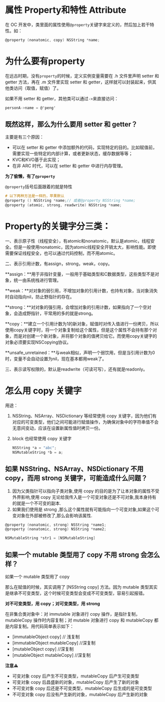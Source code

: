 # 属性 Property和特性 Attribute

在 OC 开发中，类里面的属性使用`@property`关键字来定义的，然后加上若干特性。如：

```objective-c
@property (nonatomic, copy) NSString *name;
```

# 为什么要有property

在远古时期，没有`property`的时候，定义实例变量需要在 .h 文件里声明 setter 和 getter 方法，再在 .m 文件里实现 setter 和 getter，这样就可以封装起来，供其他类访问（取值，赋值）了。

如果不用 setter 和 getter，其他类可以通过`->`来直接访问：

```objective-c
personA->name = @'peng'
```

## 既然这样，那么为什么要用 setter 和 getter？

主要是有三个原因：

+ 可以在 setter 和 getter 中添加额外的代码，实现特定的目的。比如赋值前，需要实现一些特定的内部计算，或者更新状态，缓存数据等等；
+ KVC和KVO基于此实现；
+ 在非 ARC 时代，可以在 setter 和 getter 中进行内存管理。

**为了偷懒，有了`@property`**

`@property`括号后面跟着的就是特性

```objectivec
# 以下两种方法是一样的，苹果默认
@property () NSString *name;// 或者@property NSString *name;
@property (atomic, strong, readwrite) NSString *name;
```

# Property的关键字分三类：

一、表示原子性（线程安全），有atomic和nonatomic，默认是atomic，线程安全。但是一般使用nonatomic，因为atomic线程安全开销太大，影响性能。即使需要保证线程安全，也可以通过代码控制，而不用atomic。

二、表示引用计数，有assign，strong，weak，copy。

**assign：**用于非指针变量，一般用于基础类型和C数据类型，这些类型不是对象，统一由系统栈进行管理。

**weak：**对对象的弱引用，不增加对象的引用计数，也持有对象，当对象消失时自动指向nil，防止野指针的存在。

**strong：**对对象的强引用，会增加对象的引用计数，如果指向了一个空对象，会造成野指针，平常用的多的就是strong。

**copy：**建立一个引用计数为1的新对象，赋值时对传入值进行一份拷贝，所以使用copy关键字时，将一个对象复制给这个属性，但是这个属性不会持有那个对象，而是对创建一个新对象，并将那个对象的值拷贝给它。而使用copy关键字的对象必须要实现NSCopying协议。

**unsafe_unretained：**与weak相似，声明一个弱饮用，但是当引用计数为0时，变量不会自动设置为nil，现在基本都用weak了。

三、表示读写权限的，默认是readwrite（可读可写），还有就是readonly。



# 怎么用 copy 关键字

用途：

1. NSString、NSArray、NSDictionary 等经常使用 copy 关键字，因为他们有对应的可变类型，他们之间可能进行赋值操作，为确保对象中的字符串值不会无意间变动，应该在设置新属性值时拷贝一份。

2. block 也经常使用 copy 关键字

   ```objective-c
   NSString *a = "abc";
   NSMutableString *b = a;
   ```

## 如果 NSString、NSArray、NSDictionary 不用copy，而用 strong 关键字，可能造成什么问题？

1. 因为父类指针可以指向子类对象,使用 copy 的目的是为了让本对象的属性不受外界影响,使用 copy 无论给我传入是一个可变对象还是不可对象,我本身持有的就是一个不可变的副本.
2. 如果我们使用是 strong ,那么这个属性就有可能指向一个可变对象,如果这个可变对象在外部被修改了,那么会影响该属性.

```objective-c
@property (nonatomic, strong) NSString *name1;
@property (nonatomic, strong) NSString *name2;

NSMutableString *str1 = [NSMutableString]
```

## 如果一个 mutable 类型用了 copy 不用 strong 会怎么样？

如果一个 mutable 类型用了 copy

那么在赋值的时候，其实调用了 [NSString copy] 方法。因为 mutable 类型其实是继承不可变类型，这个时候可变类型会变成不可变类型，容易引起报错。

**对不可变类型，用 copy；对可变类型，用 strong**

在非集合类对象中：对 immutable 对象进行 copy 操作，是指针复制，mutableCopy 操作时内容复制；对 mutable 对象进行 copy 和 mutableCopy 都是内容复制。用代码简单表示如下：

- [immutableObject copy] // 浅复制
- [immutableObject mutableCopy] //深复制
- [mutableObject copy] //深复制
- [mutableObject mutableCopy] //深复制

**注意⚠️**

* 可变对象 copy 后产生不可变类型，mutableCopy 后产生可变类型
* 可变对象 copy 后昌盛新的对象，mutableCopy 后产生了新的对象
* 不可变对象 copy 后还是不可变类型，mutableCopy 后生成的是可变类型
* 不可变对象 copy 后没有产生新的对象，mutableCopy 后产生新的对象

